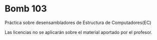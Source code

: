 # Bomb 103
Práctica sobre desensambladores de Estructura de Computadores(EC)

Las licencias no se aplicarán sobre el material aportado por el profesor.

